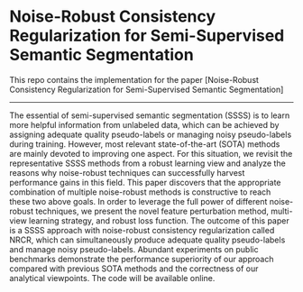 # Noise-Robust Consistency Regularization for Semi-Supervised Semantic Segmentation



This repo contains the implementation for the paper [Noise-Robust Consistency Regularization for Semi-Supervised Semantic Segmentation]

--------------------

The essential of semi-supervised semantic segmentation (SSSS) is to learn more helpful information from unlabeled data, which can be achieved by assigning adequate quality pseudo-labels or managing noisy pseudo-labels during training. However, most relevant state-of-the-art (SOTA) methods are mainly devoted to improving one aspect. For this situation, we revisit the representative SSSS methods from a robust learning view and analyze the reasons why noise-robust techniques can successfully harvest performance gains in this field. This paper discovers that the appropriate combination of multiple noise-robust methods is constructive to reach these two above goals. 
In order to leverage the full power of different noise-robust techniques, we present the novel feature perturbation method, multi-view learning strategy, and robust loss function. The outcome of this paper is a SSSS approach with noise-robust consistency regularization called NRCR, which can simultaneously produce adequate quality pseudo-labels and manage noisy pseudo-labels. Abundant experiments on public benchmarks demonstrate the performance superiority of our approach compared with previous SOTA methods and the correctness of our analytical viewpoints. The code will be available online.

